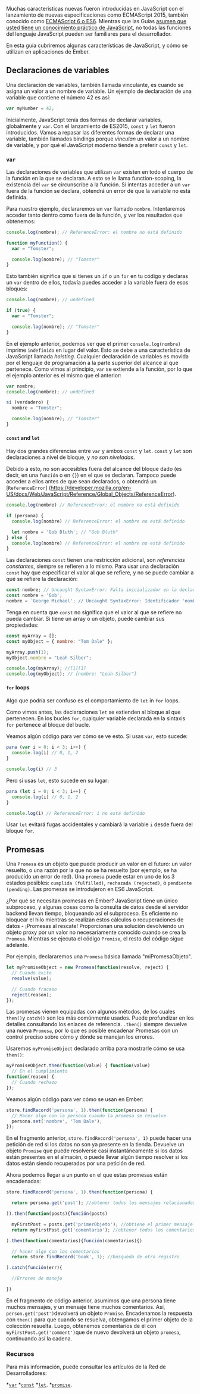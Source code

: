 Muchas características nuevas fueron introducidas en JavaScript con el lanzamiento de nuevas especificaciones como ECMAScript 2015, también conocido como [ECMAScript 6 o ES6](https://developer.mozilla.org/en/docs/Web/JavaScript/New_in_JavaScript/ECMAScript_6_support_in_Mozilla). Mientras que las Guías [asumen que usted tiene un conocimiento práctico de JavaScript](https://guides.emberjs.com/release/#toc_assumptions), no todas las funciones del lenguaje JavaScript pueden ser familiares para el desarrollador.

En esta guía cubriremos algunas características de JavaScript, y cómo se utilizan en aplicaciones de Ember.

## Declaraciones de variables

Una declaración de variables, también llamada vinculante, es cuando se asigna un valor a un nombre de variable. Un ejemplo de declaración de una variable que contiene el número 42 es así:

```javascript
var myNumber = 42;
```

Inicialmente, JavaScript tenía dos formas de declarar variables, globalmente y `var`. Con el lanzamiento de ES2015, `const` y `let` fueron introducidos. Vamos a repasar las diferentes formas de declarar una variable, también llamados bindings porque *vinculan* un valor a un nombre de variable, y por qué el JavaScript moderno tiende a preferir `const` y `let`.

### `var`

Las declaraciones de variables que utilizan `var` existen en todo el cuerpo de la función en la que se declaran. A esto se le llama function-scoping, la existencia del `var` se circunscribe a la función. Si intentas acceder a un `var` fuera de la función se declara, obtendrá un error de que la variable no está definida.

Para nuestro ejemplo, declararemos un `var` llamado `nombre`. Intentaremos acceder tanto dentro como fuera de la función, y ver los resultados que obtenemos:

```javascript
console.log(nombre); // ReferenceError: el nombre no está definido

function myFunction() {
  var = "Tomster";

  console.log(nombre); // "Tomster"
}
```

Esto también significa que si tienes un `if` o un `for` en tu código y declaras un `var` dentro de ellos, todavía puedes acceder a la variable fuera de esos bloques:

```javascript
console.log(nombre); // undefined

if (true) {
  var = "Tomster";

  console.log(nombre); // "Tomster"
}
```

En el ejemplo anterior, podemos ver que el primer `console.log(nombre)` imprime `indefinido` en lugar del valor. Esto se debe a una característica de JavaScript llamada *hoisting*. Cualquier declaración de variables es movida por el lenguaje de programación a la parte superior del alcance al que pertenece. Como vimos al principio, `var` se extiende a la función, por lo que el ejemplo anterior es el mismo que el anterior:

```javascript
var nombre;
console.log(nombre); // undefined

si (verdadero) {
  nombre = "Tomster";

  console.log(nombre); // "Tomster"
}
```

#### `const` and `let`

Hay dos grandes diferencias entre `var` y ambos `const` y `let`. `const` y `let` son declaraciones a nivel de bloque, y *no son niveladas*.

Debido a esto, no son accesibles fuera del alcance del bloque dado (es decir, en una `función` o en `{}`) en el que se declaran. Tampoco puede acceder a ellos antes de que sean declarados, o obtendrá un [`ReferenceError`] (https://developer.mozilla.org/en-US/docs/Web/JavaScript/Reference/Global_Objects/ReferenceError).

```javascript
console.log(nombre) // ReferenceError: el nombre no está definido

if (persona) {
  console.log(nombre) // ReferenceError: el nombre no está definido

  let nombre = 'Gob Bluth'; // "Gob Bluth"
} else {
  console.log(nombre) // ReferenceError: el nombre no está definido
}
```

Las declaraciones `const` tienen una restricción adicional, son *referencias constantes*, siempre se refieren a lo mismo. Para usar una declaración `const` hay que especificar el valor al que se refiere, y no se puede cambiar a qué se refiere la declaración:

```javascript
const nombre; // Uncaught SyntaxError: Falta inicializador en la declaración const
const nombre = 'Gob';
nombre = `George Michael'; // Uncaught SyntaxError: Identificador 'nombre' ya ha sido declarado
```

Tenga en cuenta que `const` no significa que el valor al que se refiere no pueda cambiar. Si tiene un array o un objeto, puede cambiar sus propiedades:

```javascript
const myArray = [];
const myObject = { nombre: "Tom Dale" };

myArray.push(1);
myObject.nombre = "Leah Silber";

console.log(myArray); //[1][1]
console.log(myObject); // {nombre: "Leah Silber"}
```

#### `for` loops

Algo que podría ser confuso es el comportamiento de `let` in `for` loops.

Como vimos antes, las declaraciones `let` se extienden al bloque al que pertenecen. En los bucles `for`, cualquier variable declarada en la sintaxis `for` pertenece al bloque del bucle.

Veamos algún código para ver cómo se ve esto. Si usas `var`, esto sucede:

```javascript
para (var i = 0; i < 3; i++) {
  console.log(i) // 0, 1, 2
}

console.log(i) // 3
```

Pero si usas `let`, esto sucede en su lugar:

```javascript
para (let i = 0; i < 3; i++) {
  console.log(i) // 0, 1, 2
}

console.log(i) // ReferenceError: i no está definido
```

Usar `let` evitará fugas accidentales y cambiará la variable `i` desde fuera del bloque `for`.


## Promesas

Una `Promesa` es un objeto que puede producir un valor en el futuro: un valor resuelto, o una razón por la que no se ha resuelto (por ejemplo, se ha producido un error de red). Una `promesa` puede estar en uno de los 3 estados posibles: `cumplida (fulfilled)`, `rechazada (rejected)`, o `pendiente (pending)`. Las promesas se introdujeron en ES6 JavaScript.

¿Por qué se necesitan promesas en Ember? JavaScript tiene un único subproceso, y algunas cosas como la consulta de datos desde el servidor backend llevan tiempo, bloqueando así el subproceso. Es eficiente no bloquear el hilo mientras se realizan estos cálculos o recuperaciones de datos - ¡Promesas al rescate! Proporcionan una solución devolviendo un objeto proxy por un valor no necesariamente conocido cuando se crea la `Promesa`. Mientras se ejecuta el código `Promise`, el resto del código sigue adelante.

Por ejemplo, declararemos una `Promesa` básica llamada "miPromesaObjeto".

```javascript
let myPromiseObject = new Promesa(function(resolve, reject) {
  // Cuando éxito
  resolve(value);

  // Cuando fracaso
  reject(reason);
});
```

Las promesas vienen equipadas con algunos métodos, de los cuales `then()`y `catch()` son los más comúnmente usados. Puede profundizar en los detalles consultando los enlaces de referencia. `.then()` siempre devuelve una nueva `Promesa`, por lo que es posible encadenar Promesas con un control preciso sobre cómo y dónde se manejan los errores.

Usaremos `myPromiseObject` declarado arriba para mostrarle cómo se usa `then()`:

```javascript
myPromiseObject.then(function(value) { function(value)
  // En el cumplimiento
function(reason) {
  // Cuando rechazo
});
```

Veamos algún código para ver cómo se usan en Ember:

```javascript
store.findRecord('persona', 1).then(function(persona) {
  // Hacer algo con la persona cuando la promesa se resuelve.
  persona.set('nombre', 'Tom Dale');
});
```

En el fragmento anterior, `store.findRecord('persona', 1)` puede hacer una petición de red si los datos no son ya presente en la tienda. Devuelve un objeto `Promise` que puede resolverse casi instantáneamente si los datos están presentes en el almacén, o puede llevar algún tiempo resolver si los datos están siendo recuperados por una petición de red.

Ahora podemos llegar a un punto en el que estas promesas están encadenadas:

```javascript
store.findRecord('persona', 1).then(function(persona) {

  return persona.get('post'); //obtener todos los mensajes relacionados con la persona.

)).then(function(posts){función(posts)

  myFirstPost = posts.get('primerObjeto'); //obtiene el primer mensaje de la colección.
  return myFirstPost.get('comentario'); //obtener todos los comentarios vinculados a myFirstPost.

).then(function(comentarios){función(comentarios){)

  // hacer algo con los comentarios
  return store.findRecord('book', 1); //búsqueda de otro registro

).catch(función(err){

  //Errores de manejo

})
```

En el fragmento de código anterior, asumimos que una persona tiene muchos mensajes, y un mensaje tiene muchos comentarios. Así, `person.get('post')`devolverá un objeto `Promise`. Encadenamos la respuesta con `then()` para que cuando se resuelva, obtengamos el primer objeto de la colección resuelta. Luego, obtenemos comentarios de él con `myFirstPost.get('comment')`que de nuevo devolverá un objeto `promesa`, continuando así la cadena.

### Recursos

Para más información, puede consultar los artículos de la Red de Desarrolladores:

*[`var`](https://developer.mozilla.org/en-US/docs/Web/JavaScript/Reference/Statements/var)
*[`const`](https://developer.mozilla.org/en-US/docs/Web/JavaScript/Reference/Statements/const)
*[`let`](https://developer.mozilla.org/en-US/docs/Web/JavaScript/Reference/Statements/let).
*[`promise`](https://developer.mozilla.org/en-US/docs/Web/JavaScript/Reference/Global_Objects/Promise).
